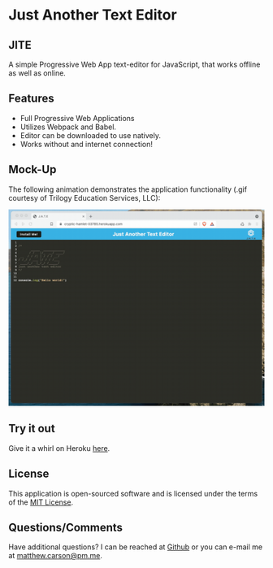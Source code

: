 # Just Another Text Editor

## JITE

A simple Progressive Web App text-editor for JavaScript, that works offline as well as online.

## Features

- Full Progressive Web Applications
- Utilizes Webpack and Babel.
- Editor can be downloaded to use natively.
- Works without and internet connection!  


## Mock-Up

The following animation demonstrates the application functionality (.gif courtesy of Trilogy Education Services, LLC):

![Demonstration of the finished Unit 19 Homework being used in the browser and then installed.](./Assets/00-demo.gif)


## Try it out

Give it a whirl on Heroku [here](https://murmuring-cliffs-92362.herokuapp.com/).

## License

This application is open-sourced software and is licensed under the terms of the [MIT License](https://opensource.org/licenses/MIT).

## Questions/Comments
Have additional questions? I can be reached at [Github](https://github.com/mcarson24) or you can e-mail me at matthew.carson@pm.me.
